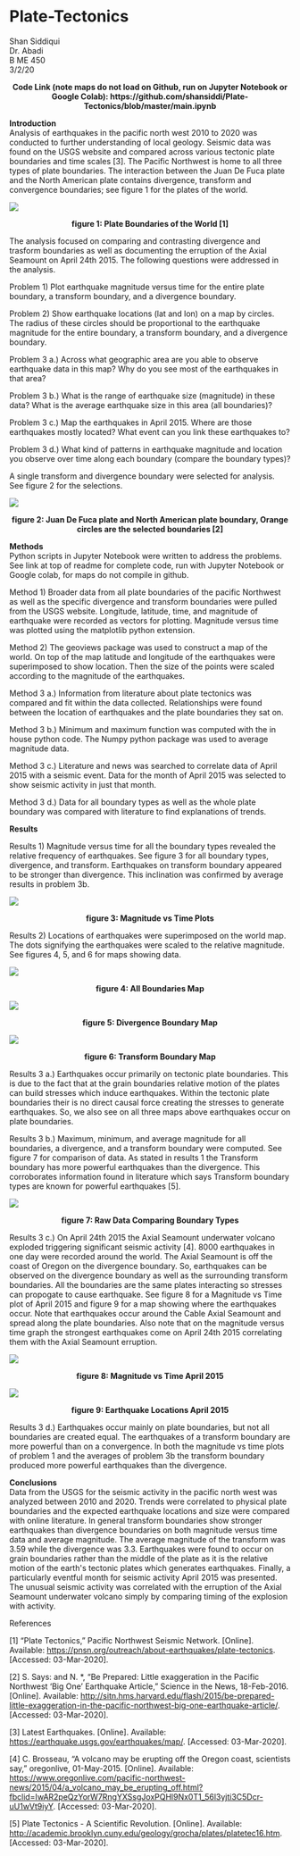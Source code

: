 # Plate-Tectonics
Shan Siddiqui<br />
Dr. Abadi<br />
B ME 450<br />
3/2/20<br />
<p align="center">
<b>Code Link (note maps do not load on Github, run on Jupyter Notebook or Google Colab): https://github.com/shansiddi/Plate-Tectonics/blob/master/main.ipynb</b><br>

<b>Introduction</b><br>
Analysis of earthquakes in the pacific north west 2010 to 2020 was conducted to further understanding of local geology. Seismic data was found on the USGS website and compared across various tectonic plate boundaries and time scales [3]. The Pacific Northwest is home to all three types of plate boundaries. The interaction between the Juan De Fuca plate and the North American plate contains divergence, transform and convergence boundaries; see figure 1 for the plates of the world.

![](images/fig1.jpg)
<p align="center">
<b>figure 1: Plate Boundaries of the World [1]</b><br>

The analysis focused on comparing and contrasting divergence and trasform boundaries as well as documenting the erruption of the Axial Seamount on April 24th 2015. The following questions were addressed in the analysis. 

Problem 1) Plot earthquake magnitude versus time for the entire plate boundary, a transform boundary, and a divergence boundary. 

Problem 2) Show earthquake locations (lat and lon) on a map by circles. The radius of these circles
should be proportional to the earthquake magnitude for the entire boundary, a transform boundary, and a divergence boundary.

Problem 3 a.) Across what geographic area are you able to observe earthquake data in this map? Why do you see most of the earthquakes in that area? 

Problem 3 b.) What is the range of earthquake size (magnitude) in these data? What is the average earthquake size in this area (all boundaries)? 

Problem 3 c.) Map the earthquakes in April 2015. Where are those earthquakes mostly located? What event can you link these earthquakes to? 

Problem 3 d.) What kind of patterns in earthquake magnitude and location you observe over time along each boundary (compare the boundary types)?

A single transform and divergence boundary were selected for analysis. See figure 2 for the selections.

![](images/fig2.jpg)
<p align="center">
<b>figure 2: Juan De Fuca plate and North American plate boundary, Orange circles are the selected boundaries [2]</b><br>  

<b>Methods</b><br>
Python scripts in Jupyter Notebook were written to address the problems. See link at top of readme for complete code, run with Jupyter Notebook or Google colab, for maps do not compile in github.

Method 1) Broader data from all plate boundaries of the pacific Northwest as well as the specific divergence and transform boundaries were pulled from the USGS website. Longitude, latitude, time, and magnitude of earthquake were recorded as vectors for plotting. Magnitude versus time was plotted using the matplotlib python extension.

Method 2) The geoviews package was used to construct a map of the world. On top of the map latitude and longitude of the earthquakes were superimposed to show location. Then the size of the points were scaled according to the magnitude of the earthquakes.

Method 3 a.) Information from literature about plate tectonics was compared and fit within the data collected. Relationships were found between the location of earthquakes and the plate boundaries they sat on. 

Method 3 b.) Minimum and maximum function was computed with the in house python code. The Numpy python package was used to average magnitude data.

Method 3 c.) Literature and news was searched to correlate data of April 2015 with a seismic event. Data for the month of April 2015 was selected to show seismic activity in just that month. 

Method 3 d.) Data for all boundary types as well as the whole plate boundary was compared with literature to find explanations of trends.

<b>Results</b><br>

Results 1) Magnitude versus time for all the boundary types revealed the relative frequency of earthquakes. See figure 3 for all boundary types, divergence, and transform. Earthquakes on transform boundary appeared to be stronger than divergence. This inclination was confirmed by average results in problem 3b. 

![](images/fig3.png)
<p align="center">
<b>figure 3: Magnitude vs Time Plots</b><br> 
  
Results 2) Locations of earthquakes were superimposed on the world map. The dots signifying the earthquakes were scaled to the relative magnitude. See figures 4, 5, and 6 for maps showing data.

![](images/fig4.png)
<p align="center">
<b>figure 4: All Boundaries Map</b><br> 
  
![](images/fig5.png)
<p align="center">
<b>figure 5: Divergence Boundary Map</b><br> 
  
![](images/fig6.png)
<p align="center">
<b>figure 6: Transform Boundary Map</b><br>   

Results 3 a.) Earthquakes occur primarily on tectonic plate boundaries. This is due to the fact that at the grain boundaries relative motion of the plates can build stresses which induce earthquakes. Within the tectonic plate boundaries their is no direct causal force creating the stresses to generate earthquakes. So, we also see on all three maps above earthquakes occur on plate boundaries.

Results 3 b.) Maximum, minimum, and average magnitude for all boundaries, a divergence, and a transform boundary were computed. See figure 7 for comparison of data. As stated in results 1 the Transform boundary has more powerful earthquakes than the divergence. This corroborates information found in literature which says Transform boundary types are known for powerful earthquakes [5].

![](images/fig7.png)
<p align="center">
<b>figure 7: Raw Data Comparing Boundary Types</b><br>  
  
Results 3 c.) On April 24th 2015 the Axial Seamount underwater volcano exploded triggering significant seismic activity [4]. 8000 earthquakes in one day were recorded around the world. The Axial Seamount is off the coast of Oregon on the divergence boundary. So, earthquakes can be observed on the divergence boundary as well as the surrounding transform boundaries. All the boundaries are the same plates interacting so stresses can propogate to cause earthquake. See figure 8 for a Magnitude vs Time plot of April 2015 and figure 9 for a map showing where the earthquakes occur. Note that earthquakes occur around the Cable Axial Seamount and spread along the plate boundaries. Also note that on the magnitude versus time graph the strongest earthquakes come on April 24th 2015 correlating them with the Axial Seamount erruption.

![](images/fig8.png)
<p align="center">
<b>figure 8: Magnitude vs Time April 2015</b><br>  
  
![](images/fig9.png)
<p align="center">
<b>figure 9: Earthquake Locations April 2015</b><br>  

Results 3 d.) Earthquakes occur mainly on plate boundaries, but not all boundaries are created equal. The earthquakes of a transform boundary are more powerful than on a convergence. In both the magnitude vs time plots of problem 1 and the averages of problem 3b the transform boundary produced more powerful earthquakes than the divergence. 

<b>Conclusions</b><br>
Data from the USGS for the seismic activity in the pacific north west was analyzed between 2010 and 2020. Trends were correlated to physical plate boundaries and the expected earthquake locations and size were compared with online literature. In general transform boundaries show stronger earthquakes than divergence boundaries on both magnitude versus time data and average magnitude. The average magnitude of the transform was 3.59 while the divergence was 3.3. Earthquakes were found to occur on grain boundaries rather than the middle of the plate as it is the relative motion of the earth's tectonic plates which generates earthquakes. Finally, a particularly eventful month for seismic activity April 2015 was presented. The unusual seismic activity was correlated with the erruption of the Axial Seamount underwater volcano simply by comparing timing of the explosion with activity. 


References

[1] “Plate Tectonics,” Pacific Northwest Seismic Network. [Online]. Available: https://pnsn.org/outreach/about-earthquakes/plate-tectonics. [Accessed: 03-Mar-2020].

[2] S. Says: and N. *, “Be Prepared: Little exaggeration in the Pacific Northwest ‘Big One’ Earthquake Article,” Science in the News, 18-Feb-2016. [Online]. Available: http://sitn.hms.harvard.edu/flash/2015/be-prepared-little-exaggeration-in-the-pacific-northwest-big-one-earthquake-article/. [Accessed: 03-Mar-2020].

[3] Latest Earthquakes. [Online]. Available: https://earthquake.usgs.gov/earthquakes/map/. [Accessed: 03-Mar-2020].

[4] C. Brosseau, “A volcano may be erupting off the Oregon coast, scientists say,” oregonlive, 01-May-2015. [Online]. Available: https://www.oregonlive.com/pacific-northwest-news/2015/04/a_volcano_may_be_erupting_off.html?fbclid=IwAR2peQzYorW7RngYXSsgJoxPQHl9Nx0T1_56l3yjti3C5Dcr-uU1wVt9iyY. [Accessed: 03-Mar-2020].

[5] Plate Tectonics - A Scientific Revolution. [Online]. Available: http://academic.brooklyn.cuny.edu/geology/grocha/plates/platetec16.htm. [Accessed: 03-Mar-2020].

